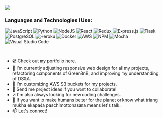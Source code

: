 <!-- ![Schuler's GitHub stats](https://github-readme-stats.vercel.app/api?username=ssmall1&show_icons=true&theme=vue-dark&count_private=true) -->

<a href="https://github.com/anuraghazra/github-readme-stats">
  <img align="center" src="https://github-readme-stats.vercel.app/api?username=ssmall1&show_icons=true&theme=vue-dark&count_private=true" target="_blank" rel="noopener noreferrer" />
</a>

<br />

### [](https://github.com/robertvogue/robertvogue/#languagesandtechnologies)Languages and Technologies I Use:
<!-- <img height="60" src='https://raw.githubusercontent.com/github/explore/80688e429a7d4ef2fca1e82350fe8e3517d3494d/topics/visual-studio-code/visual-studio-code.png'> <addr>
<img height="60" src='https://raw.githubusercontent.com/github/explore/80688e429a7d4ef2fca1e82350fe8e3517d3494d/topics/javascript/javascript.png'> <addr>
<img height="60" src='https://raw.githubusercontent.com/github/explore/80688e429a7d4ef2fca1e82350fe8e3517d3494d/topics/nodejs/nodejs.png'> <addr>
<img height="60" src='https://raw.githubusercontent.com/github/explore/80688e429a7d4ef2fca1e82350fe8e3517d3494d/topics/python/python.png'> <addr>
<img height="60" src='https://raw.githubusercontent.com/github/explore/80688e429a7d4ef2fca1e82350fe8e3517d3494d/topics/react/react.png'> <addr>
<img height="60" src='https://raw.githubusercontent.com/github/explore/80688e429a7d4ef2fca1e82350fe8e3517d3494d/topics/redux/redux.png'> <addr>
<img height="60" src='https://raw.githubusercontent.com/github/explore/80688e429a7d4ef2fca1e82350fe8e3517d3494d/topics/flask/flask.png'> <addr>
<img height="60" src='https://raw.githubusercontent.com/github/explore/80688e429a7d4ef2fca1e82350fe8e3517d3494d/topics/express/express.png'> <addr>
<img height="60" src='https://raw.githubusercontent.com/github/explore/80688e429a7d4ef2fca1e82350fe8e3517d3494d/topics/html/html.png'> <addr>
<img height="60" src='https://raw.githubusercontent.com/github/explore/80688e429a7d4ef2fca1e82350fe8e3517d3494d/topics/css/css.png'> <addr>
<img height="60" src='(https://raw.githubusercontent.com/github/explore/80688e429a7d4ef2fca1e82350fe8e3517d3494d/topics/nodejs/nodejs.png'> <addr>
<img height="60" src='https://raw.githubusercontent.com/github/explore/80688e429a7d4ef2fca1e82350fe8e3517d3494d/topics/postgresql/postgresql.png'> <addr>
<img height="60" src='https://raw.githubusercontent.com/github/explore/80688e429a7d4ef2fca1e82350fe8e3517d3494d/topics/docker/docker.png'> <addr> -->

<p>
  <!-- <img alt="SASS" src="https://img.shields.io/badge/SASS-hotpink.svg?&style=for-the-badge&logo=SASS&logoColor=white"/> -->
  <img alt="JavaScript" src="https://img.shields.io/badge/javascript-%23323330.svg?&style=for-the-badge&logo=javascript&logoColor=%23F7DF1E"/>
  <img alt="Python" src="https://img.shields.io/badge/python-%2314354C.svg?&style=for-the-badge&logo=python&logoColor=white"/>
  <img alt="NodeJS" src="https://img.shields.io/badge/node.js-%2343853D.svg?&style=for-the-badge&logo=node.js&logoColor=white"/>
  <img alt="React" src="https://img.shields.io/badge/react-%2320232a.svg?&style=for-the-badge&logo=react&logoColor=%2361DAFB"/>
  <img alt="Redux" src="https://img.shields.io/badge/redux-%23593d88.svg?&style=for-the-badge&logo=redux&logoColor=white"/>
  <img alt="Express.js" src="https://img.shields.io/badge/Express.js-000000?style=for-the-badge&logo=express&logoColor=white" />
  <img alt="Flask" src="https://img.shields.io/badge/flask-%23000.svg?&style=for-the-badge&logo=flask&logoColor=white"/>
  <!-- <img alt="Postgres" src ="https://img.shields.io/badge/postgres-%23316192.svg?&style=for-the-badge&logo=postgresql&logoColor=white"/> -->
  <!-- <img alt="Webpack" src="https://img.shields.io/badge/webpack-%238DD6F9.svg?&style=for-the-badge&logo=webpack&logoColor=black" /> -->
  <img alt="PostgreSQL" src="https://img.shields.io/badge/PostgreSQL-316192?style=for-the-badge&logo=postgresql&logoColor=white"/>
  <img alt="Heroku" src="https://img.shields.io/badge/heroku-%23430098.svg?&style=for-the-badge&logo=heroku&logoColor=white"/>
  <img alt="Docker" src="https://img.shields.io/badge/Docker-2CA5E0?style=for-the-badge&logo=docker&logoColor=white"/>
  <!-- <img alt="Vercel" src="https://img.shields.io/badge/vercel-%23000000.svg?&style=for-the-badge&logo=vercel&logoColor=white"/> -->
  <img alt="AWS" src="https://img.shields.io/badge/Amazon AWS-{232F3E}?style=for-the-badge&logo=amazonaws&logoColor=white" />
  <img alt="NPM" src="https://img.shields.io/badge/npm-CB3837?style=for-the-badge&logo=npm&logoColor=white"/>
  <img alt="Mocha" src="https://img.shields.io/badge/-mocha-%238D6748?&style=for-the-badge&logo=mocha&logoColor=white"/>
  <img alt="Visual Studio Code" src="https://img.shields.io/badge/VisualStudioCode-0078d7.svg?&style=for-the-badge&logo=visual-studio-code&logoColor=white"/>
</p>

<br />

* 💿 Check out my portfolio [here](https://www.schulersmall.dev).
* 🔭 I’m currently adjusting responsive web design for all my projects, refactoring components of GreenBnB, and improving my understanding of DS&A.
* 🌱 I’m customizing AWS S3 buckets for my projects.
* 🌳 Send me project ideas if you want to collaborate! 
* ↗️ I'm also always looking for new coding challenges.
* 💬 If you want to make humans better for the planet or know what triang mukha ekapada paschimottonasana means let's talk.
* 📫 [Let's connect!](https://www.linkedin.com/in/schuler-small/)

<!-- ![Top Languages](https://github-readme-stats.vercel.app/api/top-langs/?username=ssmall1&layout=compact) -->

<!--
**ssmall1/ssmall1** is a ✨ _special_ ✨ repository because its `README.md` (this file) appears on your GitHub profile.

Here are some ideas to get you started:

- 😄 Pronouns: ...
- ⚡ Fun fact: ...
* 🤔 I’m looking for help with ...
<!-- * 👯 I’m looking to collaborate on a new project, so reach out! -->
